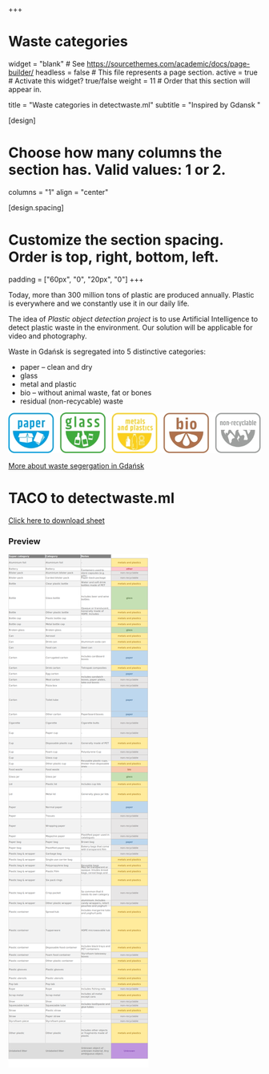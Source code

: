 +++
# Waste categories
widget = "blank"  # See https://sourcethemes.com/academic/docs/page-builder/
headless = false  # This file represents a page section.
active = true  # Activate this widget? true/false
weight = 11  # Order that this section will appear in.

title = "Waste categories in detectwaste.ml"
subtitle = "Inspired by Gdansk "

[design]
  # Choose how many columns the section has. Valid values: 1 or 2.
  columns = "1"
  align = "center"
  
[design.spacing]
  # Customize the section spacing. Order is top, right, bottom, left.
  padding = ["60px", "0", "20px", "0"]
+++


Today, more than 300 million tons of plastic are produced annually. Plastic is everywhere and we constantly use it in our daily life.

The idea of *Plastic object detection project* is to use Artificial Intelligence to detect plastic waste in the environment. 
Our solution  will be applicable for video and photography.

Waste in Gdańsk is segregated into 5 distinctive categories:
* paper – clean and dry
* glass
* metal and plastic
* bio – without animal waste, fat or bones
* residual (non-recycable) waste
      
![](waste-gdansk.jpg)

[More about waste segergation in Gdańsk](https://www.gdansk.pl/segregacja/ulotka_EN.pdf)

# TACO to detectwaste.ml
[Click here to download sheet](labels.xlsx)

### Preview

![](image-ki2zo1rm.png)


